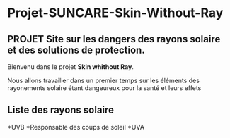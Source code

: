 # Projet-SUNCARE-Skin-Without-Ray

## PROJET Site sur les dangers des rayons solaire et des solutions de protection.

Bienvenu dans le projet **Skin whithout Ray**.

Nous allons travailler dans un premier temps sur les éléments des rayonements solaire étant dangeureux pour la santé et leurs effets

Liste des rayons solaire
----------
*UVB
  *Responsable des coups de soleil
*UVA 
